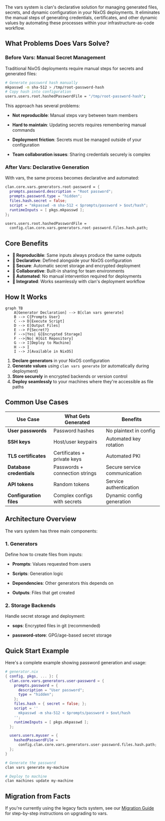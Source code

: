 
The vars system is clan's declarative solution for managing generated files, secrets, and dynamic configuration in your NixOS deployments. It eliminates the manual steps of generating credentials, certificates, and other dynamic values by automating these processes within your infrastructure-as-code workflow.

## What Problems Does Vars Solve?

### Before Vars: Manual Secret Management

Traditional NixOS deployments require manual steps for secrets and generated files:

```bash
# Generate password hash manually
mkpasswd -m sha-512 > /tmp/root-password-hash
# Copy hash into configuration
users.users.root.hashedPasswordFile = "/tmp/root-password-hash";
```

This approach has several problems:

- **Not reproducible**: Manual steps vary between team members

- **Hard to maintain**: Updating secrets requires remembering manual commands

- **Deployment friction**: Secrets must be managed outside of your configuration

- **Team collaboration issues**: Sharing credentials securely is complex

### After Vars: Declarative Generation

With vars, the same process becomes declarative and automated:

```nix
clan.core.vars.generators.root-password = {
  prompts.password.description = "Root password";
  prompts.password.type = "hidden";
  files.hash.secret = false;
  script = "mkpasswd -m sha-512 < $prompts/password > $out/hash";
  runtimeInputs = [ pkgs.mkpasswd ];
};

users.users.root.hashedPasswordFile =
  config.clan.core.vars.generators.root-password.files.hash.path;
```

## Core Benefits

- **🔄 Reproducible**: Same inputs always produce the same outputs
- **📝 Declarative**: Defined alongside your NixOS configuration
- **🔐 Secure**: Automatic secret storage and encrypted deployment
- **👥 Collaborative**: Built-in sharing for team environments
- **🚀 Automated**: No manual intervention required for deployments
- **🔗 Integrated**: Works seamlessly with clan's deployment workflow

## How It Works

```mermaid
graph TB
    A[Generator Declaration] --> B[clan vars generate]
    B --> C{Prompts User}
    C --> D[Execute Script]
    D --> E[Output Files]
    E --> F{Secret?}
    F -->|Yes| G[Encrypted Storage]
    F -->|No| H[Git Repository]
    G --> I[Deploy to Machine]
    H --> I
    I --> J[Available in NixOS]
```

1. **Declare generators** in your NixOS configuration
2. **Generate values** using `clan vars generate` (or automatically during deployment)
3. **Store securely** in encrypted backends or version control
4. **Deploy seamlessly** to your machines where they're accessible as file paths

## Common Use Cases

| Use Case | What Gets Generated | Benefits |
|----------|-------------------|----------|
| **User passwords** | Password hashes | No plaintext in config |
| **SSH keys** | Host/user keypairs | Automated key rotation |
| **TLS certificates** | Certificates + private keys | Automated PKI |
| **Database credentials** | Passwords + connection strings | Secure service communication |
| **API tokens** | Random tokens | Service authentication |
| **Configuration files** | Complex configs with secrets | Dynamic config generation |

## Architecture Overview

The vars system has three main components:

### 1. **Generators**
Define how to create files from inputs:

- **Prompts**: Values requested from users

- **Scripts**: Generation logic

- **Dependencies**: Other generators this depends on

- **Outputs**: Files that get created

### 2. **Storage Backends**
Handle secret storage and deployment:

- **sops**: Encrypted files in git (recommended)

- **password-store**: GPG/age-based secret storage

## Quick Start Example

Here's a complete example showing password generation and usage:

```nix
# generator.nix
{ config, pkgs, ... }: {
  clan.core.vars.generators.user-password = {
    prompts.password = {
      description = "User password";
      type = "hidden";
    };
    files.hash = { secret = false; };
    script = ''
      mkpasswd -m sha-512 < $prompts/password > $out/hash
    '';
    runtimeInputs = [ pkgs.mkpasswd ];
  };

  users.users.myuser = {
    hashedPasswordFile =
      config.clan.core.vars.generators.user-password.files.hash.path;
  };
}
```

```bash
# Generate the password
clan vars generate my-machine

# Deploy to machine
clan machines update my-machine
```

## Migration from Facts

If you're currently using the legacy facts system, see our [Migration Guide](../migrations/migration-facts-vars.md) for step-by-step instructions on upgrading to vars.

